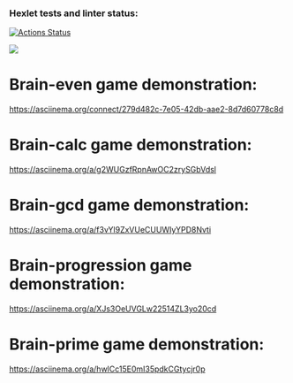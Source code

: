 ### Hexlet tests and linter status:
[![Actions Status](https://github.com/SergRv/python-project-lvl1/workflows/hexlet-check/badge.svg)](https://github.com/SergRv/python-project-lvl1/actions)

<a href="https://codeclimate.com/github/codeclimate/codeclimate/maintainability"><img src="https://api.codeclimate.com/v1/badges/a99a88d28ad37a79dbf6/maintainability" /></a>

# Brain-even game demonstration: 
https://asciinema.org/connect/279d482c-7e05-42db-aae2-8d7d60778c8d

# Brain-calc game demonstration:
https://asciinema.org/a/g2WUGzfRpnAwOC2zrySGbVdsl

# Brain-gcd game demonstration:
https://asciinema.org/a/f3vYl9ZxVUeCUUWIyYPD8Nvti

# Brain-progression game demonstration:
https://asciinema.org/a/XJs3OeUVGLw22514ZL3yo20cd

# Brain-prime game demonstration:
https://asciinema.org/a/hwlCc15E0mI35pdkCGtycjr0p
